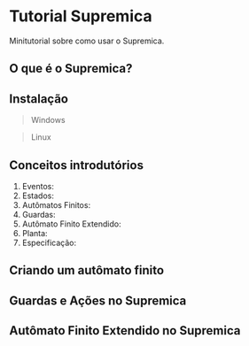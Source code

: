 # Tutorial Supremica
Minitutorial sobre como usar o Supremica.

## O que é o Supremica?

## Instalação

> Windows
>  

> Linux
> 

## Conceitos introdutórios

1. Eventos:
2. Estados:
3. Autômatos Finitos:
4. Guardas:
5. Autômato Finito Extendido:
6. Planta:
7. Especificação:


## Criando um autômato finito

## Guardas e Ações no Supremica

## Autômato Finito Extendido no Supremica